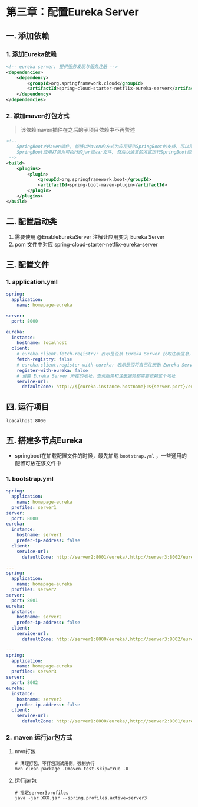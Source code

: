 # 第三章：配置Eureka Server

## 一. 添加依赖
### 1. 添加Eureka依赖
```xml
<!-- eureka server: 提供服务发现与服务注册 -->
<dependencies>
    <dependency>
        <groupId>org.springframework.cloud</groupId>
        <artifactId>spring-cloud-starter-netflix-eureka-server</artifactId>
    </dependency>
</dependencies>
```
### 2. 添加maven打包方式
> 该依赖maven插件在之后的子项目依赖中不再赘述
```xml
<!--
    SpringBoot的Maven插件, 能够以Maven的方式为应用提供SpringBoot的支持，可以将
    SpringBoot应用打包为可执行的jar或war文件, 然后以通常的方式运行SpringBoot应用
 -->
<build>
    <plugins>
        <plugin>
            <groupId>org.springframework.boot</groupId>
            <artifactId>spring-boot-maven-plugin</artifactId>
        </plugin>
    </plugins>
</build>
```

## 二. 配置启动类
1. 需要使用 @EnableEurekaServer 注解让应用变为 Eureka Server
2. pom 文件中对应 spring-cloud-starter-netflix-eureka-server

## 三. 配置文件
### 1. application.yml
```yml
spring:
  application:
    name: homepage-eureka

server:
  port: 8000

eureka:
  instance:
    hostname: localhost
  client:
    # eureka.client.fetch-registry: 表示是否从 Eureka Server 获取注册信息，默认为true。
    fetch-registry: false
    # eureka.client.register-with-eureka: 表示是否将自己注册到 Eureka Server, 默认为true。
    register-with-eureka: false
    # 设置 Eureka Server 所在的地址，查询服务和注册服务都需要依赖这个地址
    service-url:
      defaultZone: http://${eureka.instance.hostname}:${server.port}/eureka/
```
## 四. 运行项目
`loacalhost:8000`

## 五. 搭建多节点Eureka
* springboot在加载配置文件的时候，最先加载 `bootstrap.yml` ，一些通用的配置可放在该文件中
### 1. bootstrap.yml
```yml
spring:
  application:
    name: homepage-eureka
  profiles: server1
server:
  port: 8000
eureka:
  instance:
    hostname: server1
    prefer-ip-address: false
  client:
    service-url:
      defaultZone: http://server2:8001/eureka/,http://server3:8002/eureka/

---
spring:
  application:
    name: homepage-eureka
  profiles: server2
server:
  port: 8001
eureka:
  instance:
    hostname: server2
    prefer-ip-address: false
  client:
    service-url:
      defaultZone: http://server1:8000/eureka/,http://server3:8002/eureka/

---
spring:
  application:
    name: homepage-eureka
  profiles: server3
server:
  port: 8002
eureka:
  instance:
    hostname: server3
    prefer-ip-address: false
  client:
    service-url:
      defaultZone: http://server1:8000/eureka/,http://server2:8001/eureka/
```

### 2. maven 运行jar包方式
1. mvn打包
    ```shell
    # 清理打包，不打包测试用例，强制执行
    mvn clean package -Dmaven.test.skip=true -U
    ```
2. 运行jar包
    ```shell
    # 指定server3profiles
    java -jar XXX.jar --spring.profiles.active=server3
    ```









<ad/>
<comment/>